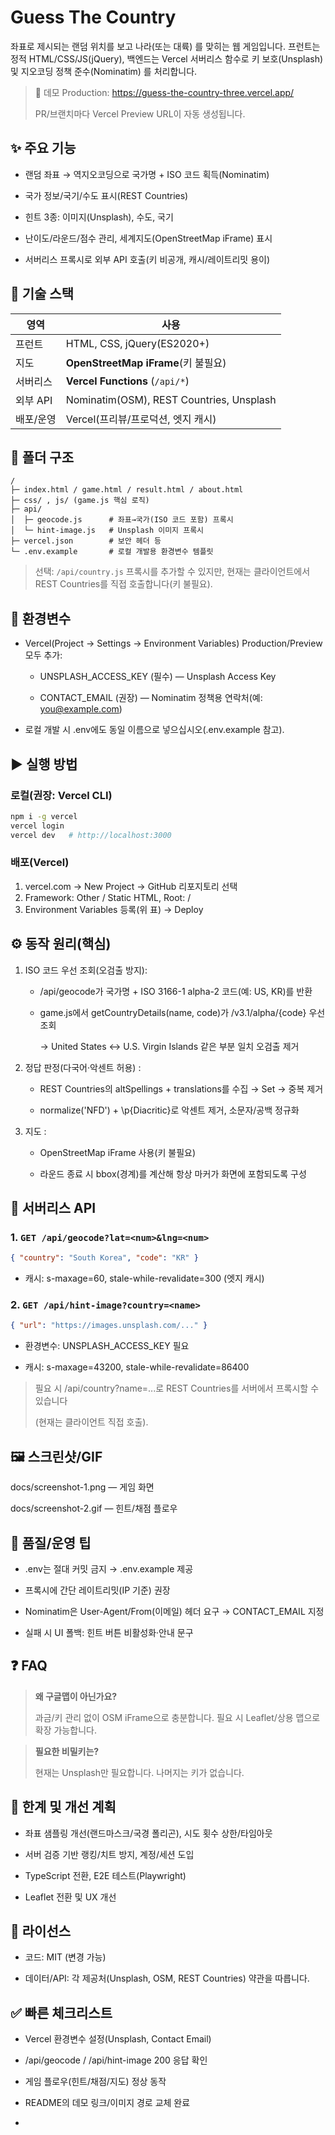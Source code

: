 # Guess The Country
좌표로 제시되는 랜덤 위치를 보고 나라(또는 대륙) 를 맞히는 웹 게임입니다.
프런트는 정적 HTML/CSS/JS(jQuery), 백엔드는 Vercel 서버리스 함수로 키 보호(Unsplash) 및 지오코딩 정책 준수(Nominatim) 를 처리합니다.

> 🔗 데모
> Production: https://guess-the-country-three.vercel.app/
>
> PR/브랜치마다 Vercel Preview URL이 자동 생성됩니다.


## ✨ 주요 기능

- 랜덤 좌표 → 역지오코딩으로 국가명 + ISO 코드 획득(Nominatim)

- 국가 정보/국기/수도 표시(REST Countries)

- 힌트 3종: 이미지(Unsplash), 수도, 국기

- 난이도/라운드/점수 관리, 세계지도(OpenStreetMap iFrame) 표시

- 서버리스 프록시로 외부 API 호출(키 비공개, 캐시/레이트리밋 용이)


## 🧱 기술 스택

| 영역     | 사용                                       |
| ------ | ---------------------------------------- |
| 프런트    | HTML, CSS, jQuery(ES2020+)               |
| 지도     | **OpenStreetMap iFrame**(키 불필요)          |
| 서버리스   | **Vercel Functions** (`/api/*`)          |
| 외부 API | Nominatim(OSM), REST Countries, Unsplash |
| 배포/운영  | Vercel(프리뷰/프로덕션, 엣지 캐시)                  |


## 📂 폴더 구조
```text
/
├─ index.html / game.html / result.html / about.html
├─ css/ , js/ (game.js 핵심 로직)
├─ api/
│  ├─ geocode.js      # 좌표→국가(ISO 코드 포함) 프록시
│  └─ hint-image.js   # Unsplash 이미지 프록시
├─ vercel.json        # 보안 헤더 등
└─ .env.example       # 로컬 개발용 환경변수 템플릿
```
> 선택: `/api/country.js` 프록시를 추가할 수 있지만, 현재는 클라이언트에서 REST Countries를 직접 호출합니다(키 불필요).


## 🔐 환경변수
- Vercel(Project → Settings → Environment Variables) Production/Preview 모두 추가:

  - UNSPLASH_ACCESS_KEY (필수) — Unsplash Access Key

  - CONTACT_EMAIL (권장) — Nominatim 정책용 연락처(예: you@example.com)

- 로컬 개발 시 .env에도 동일 이름으로 넣으십시오(.env.example 참고).


## ▶️ 실행 방법
### 로컬(권장: Vercel CLI)
```bash
npm i -g vercel
vercel login
vercel dev   # http://localhost:3000
```

### 배포(Vercel)
1. vercel.com → New Project → GitHub 리포지토리 선택
2. Framework: Other / Static HTML, Root: /
3. Environment Variables 등록(위 표) → Deploy


## ⚙️ 동작 원리(핵심)
1) ISO 코드 우선 조회(오검출 방지):

    - /api/geocode가 국가명 + ISO 3166-1 alpha-2 코드(예: US, KR)를 반환

    - game.js에서 getCountryDetails(name, code)가 /v3.1/alpha/{code} 우선 조회

        → United States ↔ U.S. Virgin Islands 같은 부분 일치 오검출 제거

2) 정답 판정(다국어·악센트 허용) :  

   - REST Countries의 altSpellings + translations를 수집 → Set → 중복 제거
   
   - normalize('NFD') + \p{Diacritic}로 악센트 제거, 소문자/공백 정규화

3) 지도 :  
   - OpenStreetMap iFrame 사용(키 불필요)

   - 라운드 종료 시 bbox(경계)를 계산해 항상 마커가 화면에 포함되도록 구성


## 📡 서버리스 API

### 1. `GET /api/geocode?lat=<num>&lng=<num>`

```json
{ "country": "South Korea", "code": "KR" }
```

- 캐시: s-maxage=60, stale-while-revalidate=300 (엣지 캐시)

### 2. `GET /api/hint-image?country=<name>`

```json
{ "url": "https://images.unsplash.com/..." }
```

- 환경변수: UNSPLASH_ACCESS_KEY 필요

- 캐시: s-maxage=43200, stale-while-revalidate=86400

> 필요 시 /api/country?name=...로 REST Countries를 서버에서 프록시할 수 있습니다
>
> (현재는 클라이언트 직접 호출).


## 🖼 스크린샷/GIF
docs/screenshot-1.png — 게임 화면

docs/screenshot-2.gif — 힌트/채점 플로우


## 🧪 품질/운영 팁

- .env는 절대 커밋 금지 → .env.example 제공

- 프록시에 간단 레이트리밋(IP 기준) 권장

- Nominatim은 User-Agent/From(이메일) 헤더 요구 → CONTACT_EMAIL 지정

- 실패 시 UI 폴백: 힌트 버튼 비활성화·안내 문구


## ❓ FAQ
> **왜 구글맵이 아닌가요?**
> 
> 과금/키 관리 없이 OSM iFrame으로 충분합니다. 필요 시 Leaflet/상용 맵으로 확장 가능합니다.

> **필요한 비밀키는?**
> 
> 현재는 Unsplash만 필요합니다. 나머지는 키가 없습니다.


## 🚧 한계 및 개선 계획
- 좌표 샘플링 개선(랜드마스크/국경 폴리곤), 시도 횟수 상한/타임아웃

- 서버 검증 기반 랭킹/치트 방지, 계정/세션 도입

- TypeScript 전환, E2E 테스트(Playwright)

- Leaflet 전환 및 UX 개선


## 📄 라이선스
- 코드: MIT (변경 가능)

- 데이터/API: 각 제공처(Unsplash, OSM, REST Countries) 약관을 따릅니다.


## ✅ 빠른 체크리스트
- Vercel 환경변수 설정(Unsplash, Contact Email)

- /api/geocode / /api/hint-image 200 응답 확인

- 게임 플로우(힌트/채점/지도) 정상 동작

- README의 데모 링크/이미지 경로 교체 완료
- 